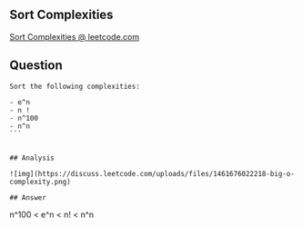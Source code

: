 ## Sort Complexities
 
[Sort Complexities @ leetcode.com](https://leetcode.com/articles/sort-complexities/)

## Question

```
Sort the following complexities:

- e^n
- n !
- n^100
- n^n
​​```


## Analysis

![img](https://discuss.leetcode.com/uploads/files/1461676022218-big-o-complexity.png)

## Answer

```
n^100 < e^n < n! < n^n
```
